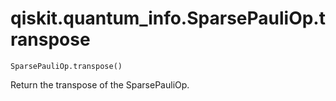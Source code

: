# qiskit.quantum\_info.SparsePauliOp.transpose

`SparsePauliOp.transpose()`

Return the transpose of the SparsePauliOp.
